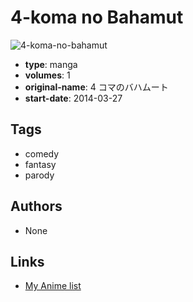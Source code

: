 # 4-koma no Bahamut

![4-koma-no-bahamut](https://cdn.myanimelist.net/images/manga/3/247362.jpg)

-   **type**: manga
-   **volumes**: 1
-   **original-name**: 4 コマのバハムート
-   **start-date**: 2014-03-27

## Tags

-   comedy
-   fantasy
-   parody

## Authors

-   None

## Links

-   [My Anime list](https://myanimelist.net/manga/108380/4-koma_no_Bahamut)
